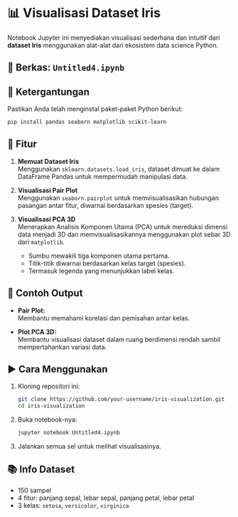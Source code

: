 
# 📊 Visualisasi Dataset Iris

Notebook Jupyter ini menyediakan visualisasi sederhana dan intuitif dari **dataset Iris** menggunakan alat-alat dari ekosistem data science Python.

## 📁 Berkas: `Untitled4.ipynb`

## 🧰 Ketergantungan

Pastikan Anda telah menginstal paket-paket Python berikut:

```bash
pip install pandas seaborn matplotlib scikit-learn
```

## 📌 Fitur

1. **Memuat Dataset Iris**  
   Menggunakan `sklearn.datasets.load_iris`, dataset dimuat ke dalam DataFrame Pandas untuk mempermudah manipulasi data.

2. **Visualisasi Pair Plot**  
   Menggunakan `seaborn.pairplot` untuk memvisualisasikan hubungan pasangan antar fitur, diwarnai berdasarkan spesies (target).

3. **Visualisasi PCA 3D**  
   Menerapkan Analisis Komponen Utama (PCA) untuk mereduksi dimensi data menjadi 3D dan memvisualisasikannya menggunakan plot sebar 3D dari `matplotlib`.

   - Sumbu mewakili tiga komponen utama pertama.
   - Titik-titik diwarnai berdasarkan kelas target (spesies).
   - Termasuk legenda yang menunjukkan label kelas.

## 📸 Contoh Output

- **Pair Plot:**  
  Membantu memahami korelasi dan pemisahan antar kelas.

- **Plot PCA 3D:**  
  Membantu visualisasi dataset dalam ruang berdimensi rendah sambil mempertahankan variasi data.

## ▶️ Cara Menggunakan

1. Kloning repositori ini:
   ```bash
   git clone https://github.com/your-username/iris-visualization.git
   cd iris-visualization
   ```

2. Buka notebook-nya:
   ```bash
   jupyter notebook Untitled4.ipynb
   ```

3. Jalankan semua sel untuk melihat visualisasinya.

## 📚 Info Dataset

- 150 sampel
- 4 fitur: panjang sepal, lebar sepal, panjang petal, lebar petal
- 3 kelas: `setosa`, `versicolor`, `virginica`
